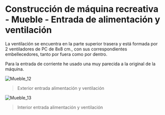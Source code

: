 # Construcción de máquina recreativa - Mueble - Entrada de alimentación y ventilación

La ventilación se encuentra en la parte superior trasera y está formada por 2 ventiladores de PC  de 8x8 cm., con sus correspondientes embellecedores, tanto por fuera como por dentro.

Para la entrada de corriente he usado una muy parecida a la original de la máquina.

![Mueble_12](http://imageshack.com/a/img661/9458/dk4LaG.jpg "Exterior entrada alimentación y ventilación")
> Exterior entrada alimentación y ventilación

![Mueble_13](http://imageshack.com/a/img910/9402/AoKHoy.jpg "Interior entrada alimentación y ventilación")
> Interior entrada alimentación y ventilación
